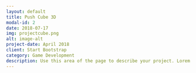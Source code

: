 ```yaml
---
layout: default
title: Push Cube 3D
modal-id: 2
date: 2018-07-17
img: projectcube.png
alt: image-alt
project-date: April 2018
client: Start Bootstrap
category: Game Development
description: Use this area of the page to describe your project. Lorem ipsum dolor sit amet, consectetur adipisicing elit. Mollitia neque assumenda ipsam nihil, molestias magnam, recusandae quos quis inventore quisquam velit asperiores, vitae? Reprehenderit soluta, eos quod consequuntur itaque. Nam.
---
```

